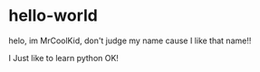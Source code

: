 # hello-world
helo, im MrCoolKid, don't judge my name cause I like that name!!

I Just like to learn python OK!
